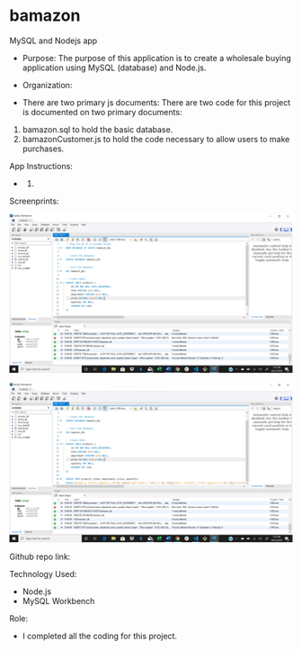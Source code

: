 # bamazon
MySQL and Nodejs app

* Purpose:
The purpose of this application is to create a wholesale buying application using MySQL (database) and Node.js.

* Organization:

* There are two primary js documents:
There are two code for this project is documented on two primary documents:
1. bamazon.sql to hold the basic database.
2. bamazonCustomer.js to hold the code necessary to allow users to make purchases.
    

App Instructions:
* 1.

Screenprints:
<p><img src="/images/dbscrn1.png"/></p>
<p><img src="/images/dbscrn2.png"/></p>


Github repo link:



Technology Used:
* Node.js
* MySQL Workbench


Role:
* I completed all the coding for this project.
